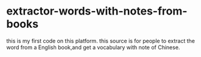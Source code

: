 # extractor-words-with-notes-from-books
this is my first code on this platform.
this source is for people to extract the word from a English book,and get a vocabulary with note of Chinese.
